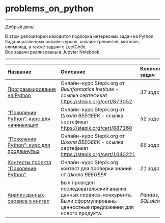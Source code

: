 # problems_on_python

---

Добрый день!

В этом репозитории находится подборка интересных задач на Python.  
Задачи различных онлайн-курсов, онлайн-тренингов, митапов, олимпиад, а также задачи с LeetCode.  
Все задачи реализованы в Jupyter Notebook.
   
   
---

| Название  | Описание | Количество задач | 
| :---------------------- | :---------------------- | :---------------------- |
| [Программирование на Python](Поколение_Python_начинающие) | Онлайн-курс Stepik.org от *Bioinformatics Institute*  -  ссылка сертефикат https://stepik.org/cert/873052 | *37 задач* |
| ["Поколение Python": курс для начинающих](Поколение_Python_начинающие) | Онлайн-курс Stepik.org от *Школа BEEGEEK*  -  ссылка сертефикат https://stepik.org/cert/887160 | *52 задачи*|
| ["Поколение Python": курс для продвинутых](project_08_moscow_rests) | Онлайн-курс Stepik.org от *Школа BEEGEEK*  -  ссылка сертефикат https://stepik.org/cert/1040221 | *66 задач* |
| [Контесты проекта "Поколение Python"](project_12_marketing_source) | Онлайн-курс Stepik.org контест для проверки знаний от *Школа BEEGEEK* | *21 задача* |
| [Анализ данных сервиса о книгах](project_13_SQL) | Был проведен исследовательский анализ данных сервиса-конкурента. Были сформулированы ценностные предложения для нового продукта.| *Pandas*, *SQLalchemy* |
